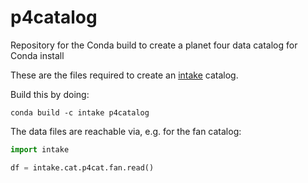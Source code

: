 # p4catalog

Repository for the Conda build to create a planet four data catalog for Conda install

These are the files required to create an [intake](https://intake.readthedocs.io/en/latest/) catalog.

Build this by doing:

`conda build -c intake p4catalog`

The data files are reachable via, e.g. for the fan catalog:

```python
import intake

df = intake.cat.p4cat.fan.read()
```
